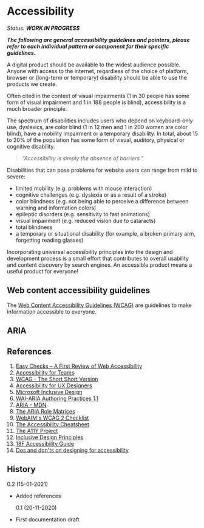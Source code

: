 # Accessibility

_Status: **WORK IN PROGRESS**_

**_The following are general accessibility guidelines and pointers, please refer to each individual pattern or component for their specific guidelines._**

A digital product should be available to the widest audience possible. Anyone with access to the internet, regardless of the choice of platform, browser or (long-term or temporary) disability should be able to use the products we create.

Often cited in the context of visual impairments (1 in 30 people has some form of visual impairment and 1 in 188 people is blind), accessibility is a much broader principle.

The spectrum of disabilities includes users who depend on keyboard-only use, dyslexics, are color blind (1 in 12 men and 1 in 200 women are color blind), have a mobility impairment or a temporary disability. In total, about 15 to 20% of the population has some form of visual, auditory, physical or cognitive disability.

> _“Accessibility is simply the absence of barriers.”_

Disabilities that can pose problems for website users can range from mild to severe:

- limited mobility (e.g. problems with mouse interaction)
- cognitive challenges (e.g. dyslexia or as a result of a stroke)
- color blindness (e.g. not being able to perceive a difference between warning and information colors)
- epileptic disorders (e.g. sensitivity to fast animations)
- visual impairment (e.g. reduced vision due to cataracts)
- total blindness
- a temporary or situational disability (for example, a broken primary arm, forgetting reading glasses)

Incorporating universal accessibility principles into the design and development process is a small effort that contributes to overall usability and content discovery by search engines. An accessible product means a useful product for everyone!

## Web content accessibility guidelines

The [Web Content Accessibility Guidelines (WCAG)](https://www.w3.org/TR/WCAG21/) are guidelines to make information accessible to everyone.

## ARIA

## References

1. [Easy Checks – A First Review of Web Accessibility](https://www.w3.org/WAI/test-evaluate/preliminary/)
2. [Accessibility for Teams](https://accessibility.digital.gov/)
3. [WCAG - The Short Short Version](https://docs.google.com/document/d/1NQ4jZqu8VYc1MmZ3RQ1iXJCpxm47NHxFyD7R-RYbXFY/edit#)
4. [Accessibility for UX Designers](https://accessibility-for-teams.com/accessibility-for-ux-designers)
5. [Microsoft Inclusive Design](https://www.microsoft.com/design/inclusive/)
6. [WAI-ARIA Authoring Practices 1.1](https://www.w3.org/TR/wai-aria-practices-1.1/)
7. [ARIA - MDN](https://developer.mozilla.org/en-US/docs/Web/Accessibility/ARIA)
8. [The ARIA Role Matrices](http://whatsock.com/training/matrices/)
9. [WebAIM's WCAG 2 Checklist](https://webaim.org/standards/wcag/checklist)
10. [The Accessibility Cheatsheet](https://bitsofco.de/the-accessibility-cheatsheet/)
11. [The A11Y Project](https://www.a11yproject.com/)
12. [Inclusive Design Principles](https://inclusivedesignprinciples.org/)
13. [18F Accessibility Guide](https://accessibility.18f.gov/)
14. [Dos and don'ts on designing for accessibility](https://accessibility.blog.gov.uk/2016/09/02/dos-and-donts-on-designing-for-accessibility/)

## History

0.2 (15-01-2021)

- Added references

  0.1 (20-11-2020)

- First documentation draft
